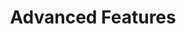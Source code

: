 ---
sidebar_position: 2
slug: /guides/advanced-features
title: 'Advanced Features'
sidebar: documentationSidebar
---